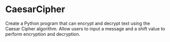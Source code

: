 # CaesarCipher
Create a Python program that can encrypt and decrypt text using the Caesar Cipher algorithm. Allow users to input a message and a shift value to perform encryption and decryption.
